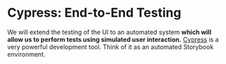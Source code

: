# Cypress: End-to-End Testing

We will extend the testing of the UI to an automated system **which will allow us to perform tests using simulated user interaction.** [Cypress](https://www.cypress.io/features/) is a very powerful development tool. Think of it as an automated Storybook environment.